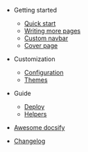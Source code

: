 - Getting started

  - [Quick start](quickstart.md "Este é um exemplo de título/tag gerado quando clicar neste item.")
  - [Writing more pages](more-pages.md)
  - [Custom navbar](custom-navbar.md)
  - [Cover page](cover.md)

- Customization

  - [Configuration](configuration.md)
  - [Themes](themes.md)

- Guide

  - [Deploy](deploy.md)
  - [Helpers](helpers.md)

- [Awesome docsify](awesome.md)
- [Changelog](changelog.md)